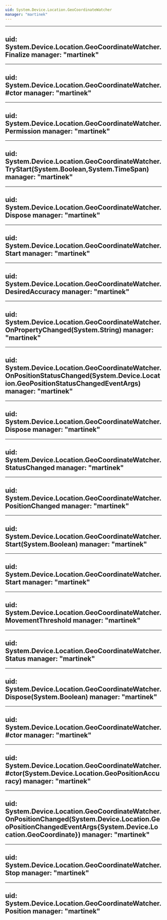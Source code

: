 ```yaml
---
uid: System.Device.Location.GeoCoordinateWatcher
manager: "martinek"
---
```


---
uid: System.Device.Location.GeoCoordinateWatcher.Finalize
manager: "martinek"
---

---
uid: System.Device.Location.GeoCoordinateWatcher.#ctor
manager: "martinek"
---

---
uid: System.Device.Location.GeoCoordinateWatcher.Permission
manager: "martinek"
---

---
uid: System.Device.Location.GeoCoordinateWatcher.TryStart(System.Boolean,System.TimeSpan)
manager: "martinek"
---

---
uid: System.Device.Location.GeoCoordinateWatcher.Dispose
manager: "martinek"
---

---
uid: System.Device.Location.GeoCoordinateWatcher.Start
manager: "martinek"
---

---
uid: System.Device.Location.GeoCoordinateWatcher.DesiredAccuracy
manager: "martinek"
---

---
uid: System.Device.Location.GeoCoordinateWatcher.OnPropertyChanged(System.String)
manager: "martinek"
---

---
uid: System.Device.Location.GeoCoordinateWatcher.OnPositionStatusChanged(System.Device.Location.GeoPositionStatusChangedEventArgs)
manager: "martinek"
---

---
uid: System.Device.Location.GeoCoordinateWatcher.Dispose
manager: "martinek"
---

---
uid: System.Device.Location.GeoCoordinateWatcher.StatusChanged
manager: "martinek"
---

---
uid: System.Device.Location.GeoCoordinateWatcher.PositionChanged
manager: "martinek"
---

---
uid: System.Device.Location.GeoCoordinateWatcher.Start(System.Boolean)
manager: "martinek"
---

---
uid: System.Device.Location.GeoCoordinateWatcher.Start
manager: "martinek"
---

---
uid: System.Device.Location.GeoCoordinateWatcher.MovementThreshold
manager: "martinek"
---

---
uid: System.Device.Location.GeoCoordinateWatcher.Status
manager: "martinek"
---

---
uid: System.Device.Location.GeoCoordinateWatcher.Dispose(System.Boolean)
manager: "martinek"
---

---
uid: System.Device.Location.GeoCoordinateWatcher.#ctor
manager: "martinek"
---

---
uid: System.Device.Location.GeoCoordinateWatcher.#ctor(System.Device.Location.GeoPositionAccuracy)
manager: "martinek"
---

---
uid: System.Device.Location.GeoCoordinateWatcher.OnPositionChanged(System.Device.Location.GeoPositionChangedEventArgs{System.Device.Location.GeoCoordinate})
manager: "martinek"
---

---
uid: System.Device.Location.GeoCoordinateWatcher.Stop
manager: "martinek"
---

---
uid: System.Device.Location.GeoCoordinateWatcher.Position
manager: "martinek"
---
